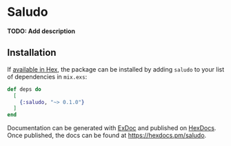 # Saludo

**TODO: Add description**

## Installation

If [available in Hex](https://hex.pm/docs/publish), the package can be installed
by adding `saludo` to your list of dependencies in `mix.exs`:

```elixir
def deps do
  [
    {:saludo, "~> 0.1.0"}
  ]
end
```

Documentation can be generated with [ExDoc](https://github.com/elixir-lang/ex_doc)
and published on [HexDocs](https://hexdocs.pm). Once published, the docs can
be found at <https://hexdocs.pm/saludo>.

